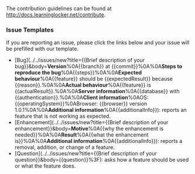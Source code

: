 The contribution guidelines can be found at http://docs.learninglocker.net/contribute.

### Issue Templates
If you are reporting an issue, please click the links below and your issue will be prefilled with our template.

- [Bug](../../issues/new?title={{Brief description of your bug}}&body=**Version**%0A{{branch}} at {{commit}}%0A%0A**Steps to reproduce the bug**%0A{{steps}}%0A%0A**Expected behaviour**%0A{{feature}} should be {{expectedResult}} because {{reason}}.%0A%0A**Actual behaviour**%0A{{feature}} is {{actualResult}}.%0A%0A**Server information**%0A{{database}} with {{authentication}}.%0A%0A**Client information**%0AOS: {{operatingSystem}}%0ABrowser: {{browser}} version 1.0.1%0A%0A**Additional information**%0A{{additionalInfo}}): reports an feature that is not working as expected.
- [Enhancement](../../issues/new?title={{Brief description of your enhancement}}&body=**Motive**%0A{{why the enhancement is needed}}%0A%0A**Result**%0A{{what the enhancement is}}%0A%0A**Additional information**%0A{{additionalInfo}}): reports a removal, addition, or change of a feature.
- [Question](../../issues/new?title={{Brief description of your question}}&body={{question}}%3F): asks how a feature should be used or what the feature does.
